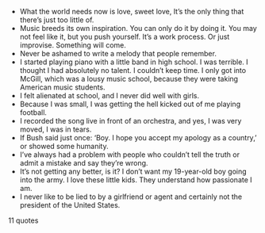  - What the world needs now is love, sweet love, It’s the only thing that there’s just too little of.
 - Music breeds its own inspiration. You can only do it by doing it. You may not feel like it, but you push yourself. It’s a work process. Or just improvise. Something will come.
 - Never be ashamed to write a melody that people remember.
 - I started playing piano with a little band in high school. I was terrible. I thought I had absolutely no talent. I couldn’t keep time. I only got into McGill, which was a lousy music school, because they were taking American music students.
 - I felt alienated at school, and I never did well with girls.
 - Because I was small, I was getting the hell kicked out of me playing football.
 - I recorded the song live in front of an orchestra, and yes, I was very moved, I was in tears.
 - If Bush said just once: ‘Boy. I hope you accept my apology as a country,’ or showed some humanity.
 - I’ve always had a problem with people who couldn’t tell the truth or admit a mistake and say they’re wrong.
 - It’s not getting any better, is it? I don’t want my 19-year-old boy going into the army. I love these little kids. They understand how passionate I am.
 - I never like to be lied to by a girlfriend or agent and certainly not the president of the United States.

11 quotes
